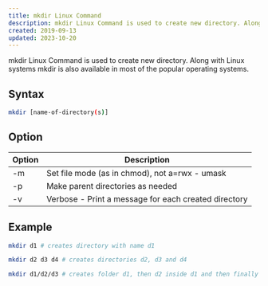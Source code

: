```yaml
---
title: mkdir Linux Command
description: mkdir Linux Command is used to create new directory. Along with Linux systems mkdir is also available in most of the popular operating systems.
created: 2019-09-13
updated: 2023-10-20
---
```


mkdir Linux Command is used to create new directory. Along with Linux systems mkdir is also available in most of the popular operating systems.

## Syntax

```sh
mkdir [name-of-directory(s)]
```
## Option

|Option|Description|
|---|---|
|-m| Set file mode (as in chmod), not a=rwx - umask |
|-p| Make parent directories as needed|
|-v| Verbose - Print a message for each created directory|


## Example

```sh
mkdir d1 # creates directory with name d1
```

```sh
mkdir d2 d3 d4 # creates directories d2, d3 and d4
```
```sh
mkdir d1/d2/d3 # creates folder d1, then d2 inside d1 and then finally d3 inside d2
```